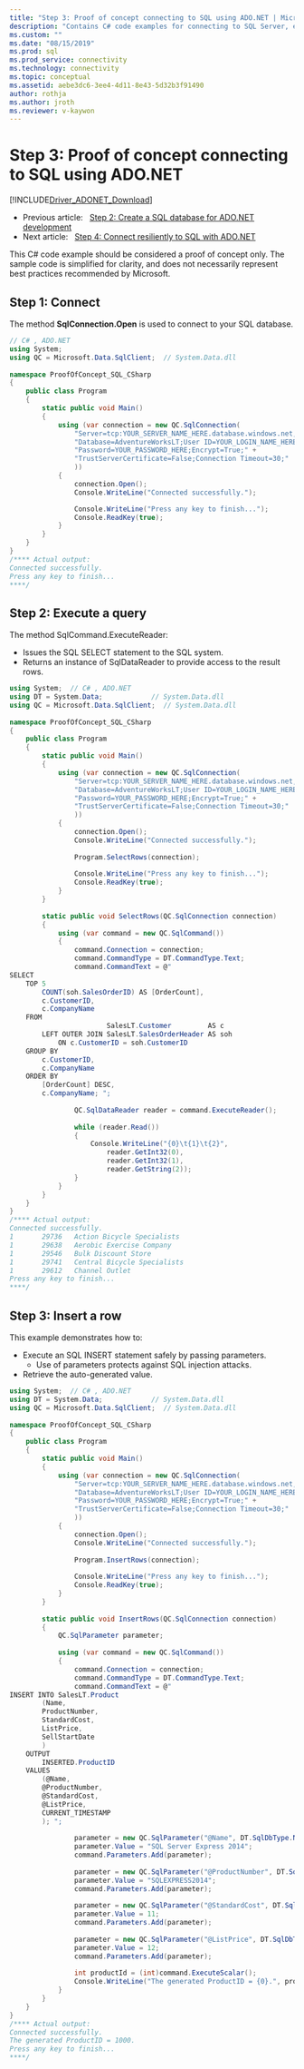 ```yaml
---
title: "Step 3: Proof of concept connecting to SQL using ADO.NET | Microsoft Docs"
description: "Contains C# code examples for connecting to SQL Server, executing a query and inserting a row."
ms.custom: ""
ms.date: "08/15/2019"
ms.prod: sql
ms.prod_service: connectivity
ms.technology: connectivity
ms.topic: conceptual
ms.assetid: aebe3dc6-3ee4-4d11-8e43-5d32b3f91490
author: rothja
ms.author: jroth
ms.reviewer: v-kaywon
---
```

# Step 3: Proof of concept connecting to SQL using ADO.NET

[!INCLUDE[Driver_ADONET_Download](../../includes/driver_adonet_download.md)]

- Previous article:&nbsp;&nbsp;&nbsp;[Step 2: Create a SQL database for ADO.NET development](step-2-create-sql-database-ado-net-development.md)  
- Next article:&nbsp;&nbsp;&nbsp;[Step 4: Connect resiliently to SQL with ADO.NET](step-4-connect-resiliently-sql-ado-net.md)  

  
This C# code example should be considered a proof of concept only. The sample code is simplified for clarity, and does not necessarily represent best practices recommended by Microsoft.  
  
## Step 1: Connect
  
The method **SqlConnection.Open** is used to connect to your SQL database.  


```csharp
// C# , ADO.NET  
using System;
using QC = Microsoft.Data.SqlClient;  // System.Data.dll  
  
namespace ProofOfConcept_SQL_CSharp  
{  
	public class Program  
	{  
		static public void Main()  
		{  
			using (var connection = new QC.SqlConnection(  
				"Server=tcp:YOUR_SERVER_NAME_HERE.database.windows.net,1433;" +
				"Database=AdventureWorksLT;User ID=YOUR_LOGIN_NAME_HERE;" +
				"Password=YOUR_PASSWORD_HERE;Encrypt=True;" +
				"TrustServerCertificate=False;Connection Timeout=30;"  
				))  
			{  
				connection.Open();  
				Console.WriteLine("Connected successfully.");  

				Console.WriteLine("Press any key to finish...");  
				Console.ReadKey(true);  
			}  
		}  
	}  
}  
/**** Actual output:  
Connected successfully.  
Press any key to finish...  
****/  
```  


## Step 2: Execute a query  
  
The method SqlCommand.ExecuteReader:  
  
- Issues the SQL SELECT statement to the SQL system.  
- Returns an instance of SqlDataReader to provide access to the result rows.  
  
  
  
```csharp
using System;  // C# , ADO.NET  
using DT = System.Data;            // System.Data.dll  
using QC = Microsoft.Data.SqlClient;  // System.Data.dll  
  
namespace ProofOfConcept_SQL_CSharp  
{  
	public class Program  
	{  
		static public void Main()  
		{  
			using (var connection = new QC.SqlConnection(  
				"Server=tcp:YOUR_SERVER_NAME_HERE.database.windows.net,1433;" +
				"Database=AdventureWorksLT;User ID=YOUR_LOGIN_NAME_HERE;" +
				"Password=YOUR_PASSWORD_HERE;Encrypt=True;" +
				"TrustServerCertificate=False;Connection Timeout=30;"  
				))  
			{  
				connection.Open();  
				Console.WriteLine("Connected successfully.");  
  
				Program.SelectRows(connection);  
  
				Console.WriteLine("Press any key to finish...");  
				Console.ReadKey(true);  
			}  
		}  
  
		static public void SelectRows(QC.SqlConnection connection)  
		{  
			using (var command = new QC.SqlCommand())  
			{  
				command.Connection = connection;  
				command.CommandType = DT.CommandType.Text;  
				command.CommandText = @"  
SELECT  
	TOP 5  
		COUNT(soh.SalesOrderID) AS [OrderCount],  
		c.CustomerID,  
		c.CompanyName  
	FROM  
						SalesLT.Customer         AS c  
		LEFT OUTER JOIN SalesLT.SalesOrderHeader AS soh  
			ON c.CustomerID = soh.CustomerID  
	GROUP BY  
		c.CustomerID,  
		c.CompanyName  
	ORDER BY  
		[OrderCount] DESC,  
		c.CompanyName; ";  
  
				QC.SqlDataReader reader = command.ExecuteReader();  
  
				while (reader.Read())  
				{  
					Console.WriteLine("{0}\t{1}\t{2}",  
						reader.GetInt32(0),  
						reader.GetInt32(1),  
						reader.GetString(2));  
				}  
			}  
		}  
	}  
}  
/**** Actual output:  
Connected successfully.  
1       29736   Action Bicycle Specialists  
1       29638   Aerobic Exercise Company  
1       29546   Bulk Discount Store  
1       29741   Central Bicycle Specialists  
1       29612   Channel Outlet  
Press any key to finish...  
****/  
```  
  
  
  
## Step 3: Insert a row  
  
  
This example demonstrates how to:  
  
- Execute an SQL INSERT statement safely by passing parameters.  
  - Use of parameters protects against SQL injection attacks.  
- Retrieve the auto-generated value.  
  
  
  
```csharp
using System;  // C# , ADO.NET  
using DT = System.Data;            // System.Data.dll  
using QC = Microsoft.Data.SqlClient;  // System.Data.dll  
  
namespace ProofOfConcept_SQL_CSharp  
{  
	public class Program  
	{  
		static public void Main()  
		{  
			using (var connection = new QC.SqlConnection(  
				"Server=tcp:YOUR_SERVER_NAME_HERE.database.windows.net,1433;" +
				"Database=AdventureWorksLT;User ID=YOUR_LOGIN_NAME_HERE;" +
				"Password=YOUR_PASSWORD_HERE;Encrypt=True;" +
				"TrustServerCertificate=False;Connection Timeout=30;"  
				))  
			{  
				connection.Open();  
				Console.WriteLine("Connected successfully.");  
  
				Program.InsertRows(connection);  
  
				Console.WriteLine("Press any key to finish...");  
				Console.ReadKey(true);  
			}  
		}  
  
		static public void InsertRows(QC.SqlConnection connection)  
		{  
			QC.SqlParameter parameter;  
  
			using (var command = new QC.SqlCommand())  
			{  
				command.Connection = connection;  
				command.CommandType = DT.CommandType.Text;  
				command.CommandText = @"  
INSERT INTO SalesLT.Product  
		(Name,  
		ProductNumber,  
		StandardCost,  
		ListPrice,  
		SellStartDate  
		)  
	OUTPUT  
		INSERTED.ProductID  
	VALUES  
		(@Name,  
		@ProductNumber,  
		@StandardCost,  
		@ListPrice,  
		CURRENT_TIMESTAMP  
		); ";  
  
				parameter = new QC.SqlParameter("@Name", DT.SqlDbType.NVarChar, 50);  
				parameter.Value = "SQL Server Express 2014";  
				command.Parameters.Add(parameter);  
  
				parameter = new QC.SqlParameter("@ProductNumber", DT.SqlDbType.NVarChar, 25);  
				parameter.Value = "SQLEXPRESS2014";  
				command.Parameters.Add(parameter);  
  
				parameter = new QC.SqlParameter("@StandardCost", DT.SqlDbType.Int);  
				parameter.Value = 11;  
				command.Parameters.Add(parameter);  
  
				parameter = new QC.SqlParameter("@ListPrice", DT.SqlDbType.Int);  
				parameter.Value = 12;  
				command.Parameters.Add(parameter);  
  
				int productId = (int)command.ExecuteScalar();  
				Console.WriteLine("The generated ProductID = {0}.", productId);  
			}  
		}  
	}  
}  
/**** Actual output:  
Connected successfully.  
The generated ProductID = 1000.  
Press any key to finish...  
****/  
```

